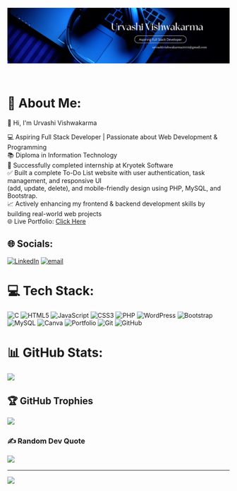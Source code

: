 <p align="center">
  <img src="Blue Modern Corporate Staff Profile LinkedIn Banner.png" alt="Urvashi Vishwakarma Banner" />
</p>
<br>


# 💫 About Me:
👋 Hi, I'm Urvashi Vishwakarma<br>

💻 Aspiring Full Stack Developer | Passionate about Web Development & Programming <br>
📚 Diploma in Information Technology  <br>
💼 Successfully completed internship at Kryotek Software  <br> 
✅ Built a complete To-Do List website with user authentication, task management, and responsive UI  
    (add, update, delete), and mobile-friendly design using PHP, MySQL, and Bootstrap.<br>
📈 Actively enhancing my frontend & backend development skills by building real-world web projects  <br>
🌐 Live Portfolio: [Click Here](https://urvashivishwakarma.github.io/portfolio/)  <br>

## 🌐 Socials:
[![LinkedIn](https://img.shields.io/badge/LinkedIn-%230077B5.svg?logo=linkedin&logoColor=white)](https://www.linkedin.com/in/urvashi-vishwakarma-961a56268/) [![email](https://img.shields.io/badge/Email-D14836?logo=gmail&logoColor=white)](mailto:urvashivishwakarma2003@gmail.com) 

# 💻 Tech Stack:
![C](https://img.shields.io/badge/c-%2300599C.svg?style=for-the-badge&logo=c&logoColor=white) ![HTML5](https://img.shields.io/badge/html5-%23E34F26.svg?style=for-the-badge&logo=html5&logoColor=white) ![JavaScript](https://img.shields.io/badge/javascript-%23323330.svg?style=for-the-badge&logo=javascript&logoColor=%23F7DF1E) ![CSS3](https://img.shields.io/badge/css3-%231572B6.svg?style=for-the-badge&logo=css3&logoColor=white) ![PHP](https://img.shields.io/badge/php-%23777BB4.svg?style=for-the-badge&logo=php&logoColor=white) ![WordPress](https://img.shields.io/badge/WordPress-%23117AC9.svg?style=for-the-badge&logo=WordPress&logoColor=white) ![Bootstrap](https://img.shields.io/badge/bootstrap-%238511FA.svg?style=for-the-badge&logo=bootstrap&logoColor=white)  ![MySQL](https://img.shields.io/badge/mysql-4479A1.svg?style=for-the-badge&logo=mysql&logoColor=white) ![Canva](https://img.shields.io/badge/Canva-%2300C4CC.svg?style=for-the-badge&logo=Canva&logoColor=white) ![Portfolio](https://img.shields.io/badge/Portfolio-%23000000.svg?style=for-the-badge&logo=firefox&logoColor=#FF7139) ![Git](https://img.shields.io/badge/git-%23F05033.svg?style=for-the-badge&logo=git&logoColor=white) ![GitHub](https://img.shields.io/badge/github-%23121011.svg?style=for-the-badge&logo=github&logoColor=white)
# 📊 GitHub Stats:
![](https://nirzak-streak-stats.vercel.app/?user=urvashi&theme=dark&hide_border=false)<br/>


## 🏆 GitHub Trophies
![](https://github-profile-trophy.vercel.app/?username=urvashi&theme=radical&no-frame=false&no-bg=false&margin-w=4)

### ✍️ Random Dev Quote
![](https://quotes-github-readme.vercel.app/api?type=horizontal&theme=radical)

---
[![](https://visitcount.itsvg.in/api?id=urvashi&icon=0&color=0)](https://visitcount.itsvg.in)

<!-- Proudly created with GPRM ( https://gprm.itsvg.in ) -->
